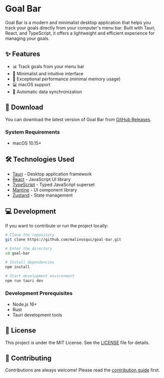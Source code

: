 # Goal Bar

Goal Bar is a modern and minimalist desktop application that helps you track your goals directly from your computer's menu bar. Built with Tauri, React, and TypeScript, it offers a lightweight and efficient experience for managing your goals.

## ✨ Features

- 📊 Track goals from your menu bar
- 🎯 Minimalist and intuitive interface
- 🚀 Exceptional performance (minimal memory usage)
- 💻 macOS support
- 🔄 Automatic data synchronization

## 🚀 Download

You can download the latest version of Goal Bar from [GitHub Releases](https://github.com/malinosqui/goal-bar/releases).

### System Requirements

- macOS 10.15+

## 🛠️ Technologies Used

- [Tauri](https://tauri.app/) - Desktop application framework
- [React](https://reactjs.org/) - JavaScript UI library
- [TypeScript](https://www.typescriptlang.org/) - Typed JavaScript superset
- [Mantine](https://mantine.dev/) - UI component library
- [Zustand](https://zustand-demo.pmnd.rs/) - State management

## 💻 Development

If you want to contribute or run the project locally:

```bash
# Clone the repository
git clone https://github.com/malinosqui/goal-bar.git

# Enter the directory
cd goal-bar

# Install dependencies
npm install

# Start development environment
npm run tauri dev
```

### Development Prerequisites

- Node.js 16+
- Rust
- Tauri development tools

## 📝 License

This project is under the MIT License. See the [LICENSE](LICENSE) file for details.

## 🤝 Contributing

Contributions are always welcome! Please read the [contribution guide](CONTRIBUTING.md) first.
